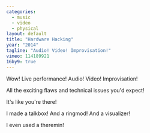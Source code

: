 ```yaml
---
categories:
  - music
  - video
  - physical
layout: default
title: "Hardware Hacking"
year: "2014"
tagline: "Audio! Video! Improvisation!"
vimeo: 114189921
16by9: true
---
```

Wow! Live performance! Audio! Video! Improvisation!

All the exciting flaws and technical issues you'd expect!

It's like you're there!

I made a talkbox! And a ringmod! And a visualizer!

I even used a theremin!
